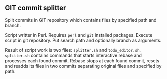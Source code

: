## GIT commit splitter

Split commits in GIT repository which contains files by specified path and branch.

Script writter in Perl. Requires `perl` and `git` installed packages. Execute script in git repository.
Put search path and optionally branch as arguments.

Result of script work is two files: `splitter.sh` and `todo_editor.sh`.
`splitter.sh` contains commands that starts interactive rebase and processes each found commit.
Rebase stops at each found commit, resets and readds its files in two commits separating original files and specified by path.
